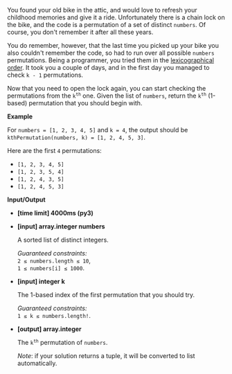 <div class="markdown"><p>You found your old bike in the attic, and would love to refresh your childhood memories and give it a ride. Unfortunately there is a chain lock on the bike, and the code is a permutation of a set of distinct <code>numbers</code>. Of course, you don't remember it after all these years.</p>
<p>You do remember, however, that the last time you picked up your bike you also couldn't remember the code, so had to run over all possible <code>numbers</code> permutations. Being a programmer, you tried them in the <a href="keyword://lexicographical-order-for-permutations">lexicographical order</a>. It took you a couple of days, and in the first day you managed to check <code>k - 1</code> permutations.</p>
<p>Now that you need to open the lock again, you can start checking the permutations from the <code>k<sup>th</sup></code> one. Given the list of <code>numbers</code>, return the <code>k<sup>th</sup></code> (1-based) permutation that you should begin with.</p>
<p><strong>Example</strong></p>
<p>For <code>numbers = [1, 2, 3, 4, 5]</code> and <code>k = 4</code>, the output should be<br>
<code>kthPermutation(numbers, k) = [1, 2, 4, 5, 3]</code>.</p>
<p>Here are the first <code>4</code> permutations:</p>
<ul>
<li><code>[1, 2, 3, 4, 5]</code></li>
<li><code>[1, 2, 3, 5, 4]</code></li>
<li><code>[1, 2, 4, 3, 5]</code></li>
<li><code>[1, 2, 4, 5, 3]</code></li>
</ul>
<p><strong>Input/Output</strong></p>
<ul>
<li><strong>[time limit] 4000ms (py3)</strong></li>
</ul>
<ul>
<li>
<p><strong>[input] array.integer numbers</strong></p>
<p>A sorted list of distinct integers.</p>
<p><em>Guaranteed constraints:</em><br>
<code>2 ≤ numbers.length ≤ 10</code>,<br>
<code>1 ≤ numbers[i] ≤ 1000</code>.</p>
</li>
<li>
<p><strong>[input] integer k</strong></p>
<p>The 1-based index of the first permutation that you should try.</p>
<p><em>Guaranteed constraints:</em><br>
<code>1 ≤ k ≤ numbers.length!</code>.</p>
</li>
<li>
<p><strong>[output] array.integer</strong></p>
<p>The <code>k<sup>th</sup></code> permutation of <code>numbers</code>.</p>
<p><em>Note</em>: if your solution returns a tuple, it will be converted to list automatically.</p>
</li>
</ul>
</div>